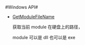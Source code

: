 #Windows API#

* [GetModuleFileName](http://baike.baidu.com/item/GetModuleFileName?fr=aladdin)

  获取当前 module 在硬盘上的路径，
  
  module 可以是 dll 也可以是 exe
